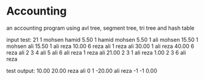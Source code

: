 # Accounting

an accounting program using avl tree, segment tree, tri tree and hash table

input test:
21
1 mohsen hamid 5.50
1 hamid mohsen 5.50
1 ali mohsen 15.50
1 mohsen ali 15.50
1 ali reza 10.00
6 reza ali
1 reza ali 30.00
1 ali reza 40.00
6 reza ali
2
3
4 ali
5 ali
6 ali reza
1 reza ali 21.00
2
3
1 ali reza 1.00
2
3
6 ali reza

test output:
10.00
20.00
reza
ali
0
1
-20.00
ali
reza
-1
-1
0.00
